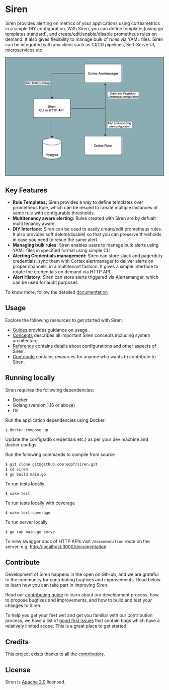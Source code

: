 # Siren

Siren provides alerting on metrics of your applications using cortexmetrics in a simple DIY configuration. With Siren,
you can define templates(using go templates standard), and create/edit/enable/disable prometheus rules on demand. It
also gives flexibility to manage bulk of rules via YAML files. Siren can be integrated with any client such as CI/CD
pipelines, Self-Serve UI, microservices etc.

![Siren Architecture](./docs/assets/siren.jpg)

## Key Features

- **Rule Templates:** Siren provides a way to define templates over prometheus Rule, which can be resued to create
  multiple instances of same rule with configurable thresholds.
- **Multitenancy aware alerting:** Rules created with Siren are by defualt multi tenancy aware.
- **DIY Interface:** Siren can be used to easily create/edit prometheus rules. It also provides soft delete(disable)
  so that you can preserve thresholds in case you need to resue the same alert.
- **Managing bulk rules:** Siren enables users to manage bulk alerts using YAML files in specified format using simple
  CLI.
- **Alerting Credentials management:** Siren can store slack and pagerduty credentials, sync them with Cortex
  alertmanager to deliver alerts on proper channels, in a multitenant fashion. It gives a simple interface to rotate the
  credentials on demand via HTTP API.
- **Alert History:** Siren can store alerts triggered via Alertamanger, which can be used for audit purposes.

To know more, follow the detailed [documentation](docs)

## Usage

Explore the following resources to get started with Siren:

* [Guides](docs/guides) provides guidance on usage.
* [Concepts](docs/concepts) describes all important Siren concepts including system architecture.
* [Reference](docs/reference) contains details about configurations and other aspects of Siren.
* [Contribute](docs/contribute/contribution.md) contains resources for anyone who wants to contribute to Siren.

## Running locally

Siren requires the following dependencies:

* Docker
* Golang (version 1.16 or above)
* Git

Run the application dependencies using Docker:

```
$ docker-compose up
```

Update the configs(db credentials etc.) as per your dev machine and docker configs.

Run the following commands to compile from source

```
$ git clone git@github.com:odpf/siren.git
$ cd siren
$ go build main.go
```

To run tests locally

```
$ make test
```

To run tests locally with coverage

```
$ make test-coverage
```

To run server locally

```
$ go run main.go serve
```

To view swagger docs of HTTP APIs visit `/documentation` route on the server.
e.g. [http://localhost:3000/documentation](http://localhost:3000/documentation)

## Contribute

Development of Siren happens in the open on GitHub, and we are grateful to the community for contributing bugfixes and
improvements. Read below to learn how you can take part in improving Siren.

Read our [contributing guide](docs/contribute/contribution.md) to learn about our development process, how to propose
bugfixes and improvements, and how to build and test your changes to Siren.

To help you get your feet wet and get you familiar with our contribution process, we have a list of
[good first issues](https://github.com/odpf/siren/labels/good%20first%20issue) that contain bugs which have a relatively
limited scope. This is a great place to get started.

## Credits

This project exists thanks to all the [contributors](https://github.com/odpf/siren/graphs/contributors).

## License

Siren is [Apache 2.0](LICENSE) licensed.
